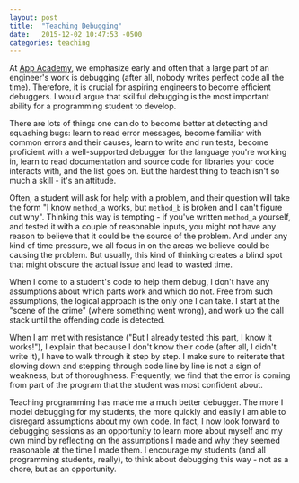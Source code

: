 ```yaml
---
layout: post
title:  "Teaching Debugging"
date:   2015-12-02 10:47:53 -0500
categories: teaching
---
```


At [App Academy][app-academy], we emphasize early and often that a large part of an engineer's work is debugging (after all, nobody writes perfect code all the time). Therefore, it is crucial for aspiring engineers to become efficient debuggers. I would argue that skillful debugging is the most important ability for a programming student to develop.

There are lots of things one can do to become better at detecting and squashing bugs: learn to read error messages, become familiar with common errors and their causes, learn to write and run tests, become proficient with a well-supported debugger for the language you're working in, learn to read documentation and source code for libraries your code interacts with, and the list goes on. But the hardest thing to teach isn't so much a skill - it's an attitude.

Often, a student will ask for help with a problem, and their question will take the form "I know `method_a` works, but `method_b` is broken and I can't figure out why". Thinking this way is tempting - if you've written `method_a` yourself, and tested it with a couple of reasonable inputs, you might not have any reason to believe that it could be the source of the problem. And under any kind of time pressure, we all focus in on the areas we believe could be causing the problem. But usually, this kind of thinking creates a blind spot that might obscure the actual issue and lead to wasted time.

When I come to a student's code to help them debug, I don't have any assumptions about which parts work and which do not. Free from such assumptions, the logical approach is the only one I can take.  I start at the "scene of the crime" (where something went wrong), and work up the call stack until the offending code is detected.  

When I am met with resistance ("But I already tested this part, I know it works!"), I explain that because I don't know their code (after all, I didn't write it), I have to walk through it step by step. I make sure to reiterate that slowing down and stepping through code line by line is not a sign of weakness, but of thoroughness. Frequently, we find that the error is coming from part of the program that the student was most confident about.

Teaching programming has made me a much better debugger. The more I model debugging for my students, the more quickly and easily I am able to disregard assumptions about my own code. In fact, I now look forward to debugging sessions as an opportunity to learn more about myself and my own mind by reflecting on the assumptions I made and why they seemed reasonable at the time I made them. I encourage my students (and all programming students, really), to think about debugging this way - not as a chore, but as an opportunity.

[app-academy]: http://appacademy.io
